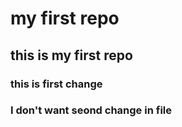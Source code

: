 # my first repo
## this is my first repo
### this is first change
### I don't want seond change in file